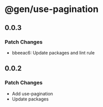 # @gen/use-pagination

## 0.0.3

### Patch Changes

- bbeeac6: Update packages and lint rule

## 0.0.2

### Patch Changes

- Add use-pagination
- Update packages
